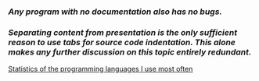 ### _Any program with no documentation also has no bugs._

### _Separating content from presentation is the only sufficient reason to use tabs for source code indentation. This alone makes any further discussion on this topic entirely redundant._

[Statistics of the programming languages I use most often](https://github-readme-stats.vercel.app/api/top-langs/?username=mikobartnicki&langs_count=20)

